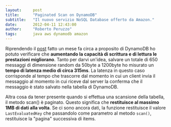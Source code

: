 ```yaml
---
layout:     post
title:      "Paginated Scan on DynamoDB"
subtitle:   "Il nuovo servizio NoSQL Database offerto da Amazon."
date:       2012-04-11 12:43:00
author:     "Roberto Peruzzo"
tags:       java aws dynamodb amazon
---
```


<p>Riprendendo il <a href="{{ site.baseurl }}/2012/02/13/amazon-aws-dynamodb/">post</a>
  fatto un mese fa circa a proposito di DynamoDB ho potuto
  verificare che <strong>aumentando la capacità di scrittura e di lettura
  le prestazioni migliorano</strong>. Tanto per darvi un'idea, salvare un totale
  di 650 messaggi di dimensione random da 50byte a 1200byte ho misurato un
  <strong>tempo di latenza medio di circa 315ms</strong>. La latenza in questo
  caso corrisponde al tempo che trascorre dal momento in cui un client invia il
  messaggio al momento in cui riceve dal server la conferma che il messaggio è
  stato salvato nella tabella di DynamoDB.</p>

<p>Altra cosa da tener presente quando si effettua una scansione della tabella,
  il metodo <conde>scan()</code> è paginato. Questo significa che
  <strong>restituisce al massimo 1MB di dati alla volta</strong>. Se ci sono
  ancora dati, la funzione restituisce il valore <code>LastEvaluatedKey</code>
  che passandolo come parametro al metodo <code>scan()</code>, restituisce la
  "pagina" successiva di items.</p>
